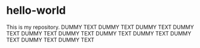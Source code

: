 # hello-world
This is my repository.
DUMMY TEXT DUMMY TEXT DUMMY TEXT DUMMY TEXT DUMMY TEXT DUMMY TEXT DUMMY TEXT DUMMY TEXT DUMMY TEXT DUMMY TEXT DUMMY TEXT 
